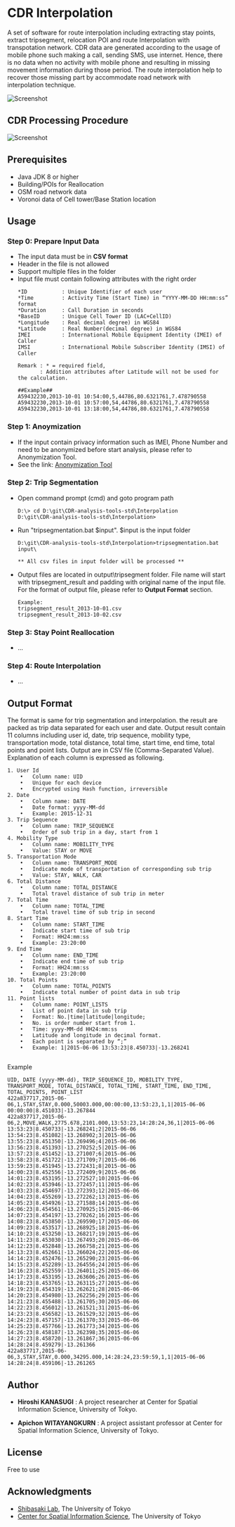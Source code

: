 # CDR Interpolation
  A set of software for route interpolation including extracting stay points, extract tripsegment, relocation POI and route Interpolation with transpotation network. CDR data are generated according to the usage of mobile phone such making a call, sending SMS, use internet. Hence, there is no data when no activity with mobile phone and resulting in missing movement information during those period. The route interpolation help to recover those missing part by accommodate road network with interpolation technique.

![Screenshot](docs/interpolation_info.jpg)

## CDR Processing Procedure 
![Screenshot](docs/interpolation_step.jpg)

## Prerequisites
* Java JDK 8 or higher
* Building/POIs for Reallocation
* OSM road network data
* Voronoi data of Cell tower/Base Station location


## Usage
### Step 0: Prepare Input Data
* The input data must be in **CSV format**
* Header in the file is not allowed
* Support multiple files in the folder
* Input file must contain following attributes with the right order
    ```
    *ID           : Unique Identifier of each user
    *Time         : Activity Time (Start Time) in “YYYY-MM-DD HH:mm:ss” format 
    *Duration     : Call Duration in seconds
    *BaseID       : Unique Cell Tower ID (LAC+CellID)
    *Longitude    : Real decimal degree) in WGS84
    *Latitude     : Real Number(decimal degree) in WGS84
    IMEI          : International Mobile Equipment Identity (IMEI) of Caller
    IMSI          : International Mobile Subscriber Identity (IMSI) of Caller

    Remark : * = required field, 
           : Addition attributes after Latitude will not be used for the calculation.
    ```  
    ```
    ##Example##
    A59432230,2013-10-01 10:54:00,5,44786,80.6321761,7.478790558
    A59432230,2013-10-01 10:57:00,54,44786,80.6321761,7.478790558
    A59432230,2013-10-01 13:18:00,54,44786,80.6321761,7.478790558
    ``` 

### Step 1: Anoymization
* If the input contain privacy information such as IMEI, Phone Number and need to be anonymized before start analysis, please refer to Anonymization Tool. 
* See the link: [Anonymization Tool](/Anonymization)

### Step 2: Trip Segmentation
*  Open command prompt (cmd) and goto program path

    ```
    D:\> cd D:\git\CDR-analysis-tools-std\Interpolation
    D:\git\CDR-analysis-tools-std\Interpolation>
    ```
*  Run "tripsegmentation.bat $input". $input is the input folder

    ```
    D:\git\CDR-analysis-tools-std\Interpolation>tripsegmentation.bat input\

    ** All csv files in input folder will be processed **
    ```
*  Output files are located in output\tripsegment folder. File name will start with tripsegment_result and padding with original name of the input file. For the format of output file, please refer to **Output Format** section.

    ```
    Example:
    tripsegment_result_2013-10-01.csv
    tripsegment_result_2013-10-02.csv

    ```


### Step 3: Stay Point Reallocation
* ...

### Step 4: Route Interpolation
* ...


## Output Format
The format is same for trip segmentation and interpolation. the result are packed as trip data separated for each user and date. Output result contain 11 columns including user id, date, trip sequence, mobility type, transportation mode, total distance, total time, start time, end time, total points and point lists. Output are in CSV file (Comma-Separated Value). Explanation of each column is expressed as following. 

```
1. User Id
    •   Column name: UID
    •   Unique for each device
    •   Encrypted using Hash function, irreversible
2. Date
    •   Column name: DATE
    •   Date format: yyyy-MM-dd
    •	Example: 2015-12-31
3. Trip Sequence
    •	Column name: TRIP_SEQUENCE
    •	Order of sub trip in a day, start from 1
4. Mobility Type
    •	Column name: MOBILITY_TYPE
    •	Value: STAY or MOVE
5. Transportation Mode
    •	Column name: TRANSPORT_MODE
    •	Indicate mode of transportation of corresponding sub trip
    •	Value: STAY, WALK, CAR
6. Total Distance 
    •	Column name: TOTAL_DISTANCE
    •	Total travel distance of sub trip in meter
7. Total Time
    •	Column name: TOTAL_TIME
    •	Total travel time of sub trip in second
8. Start Time 
    •	Column name: START_TIME
    •	Indicate start time of sub trip
    •	Format: HH24:mm:ss
    •	Example: 23:20:00
9. End Time
    •	Column name: END_TIME
    •	Indicate end time of sub trip
    •	Format: HH24:mm:ss
    •	Example: 23:20:00
10. Total Points 
    •	Column name: TOTAL_POINTS
    •	Indicate total number of point data in sub trip
11. Point lists
    •	Column name: POINT_LISTS
    •	List of point data in sub trip
    •	Format: No.|time|latitude|longitude;
    •	No. is order number start from 1.
    •	Time: yyyy-MM-dd HH24:mm:ss
    •	Latitude and longitude in decimal format.
    •	Each point is separated by “;”
    •	Example: 1|2015-06-06 13:53:23|8.450733|-13.268241
  
```
Example
```
UID, DATE (yyyy-MM-dd), TRIP_SEQUENCE_ID, MOBILITY_TYPE, TRANSPORT_MODE, TOTAL_DISTANCE, TOTAL_TIME, START_TIME, END_TIME, TOTAL_POINTS, POINT_LIST
422a837717,2015-06-06,1,STAY,STAY,0.000,50003.000,00:00:00,13:53:23,1,1|2015-06-06 00:00:00|8.451033|-13.267844
422a837717,2015-06-06,2,MOVE,WALK,2775.678,2101.000,13:53:23,14:28:24,36,1|2015-06-06 13:53:23|8.450733|-13.268241;2|2015-06-06 13:54:23|8.451082|-13.268902;3|2015-06-06 13:55:23|8.451350|-13.269496;4|2015-06-06 13:56:23|8.451393|-13.270252;5|2015-06-06 13:57:23|8.451452|-13.271007;6|2015-06-06 13:58:23|8.451722|-13.271709;7|2015-06-06 13:59:23|8.451945|-13.272431;8|2015-06-06 14:00:23|8.452556|-13.272409;9|2015-06-06 14:01:23|8.453195|-13.272527;10|2015-06-06 14:02:23|8.453946|-13.272457;11|2015-06-06 14:03:23|8.454697|-13.272393;12|2015-06-06 14:04:23|8.455269|-13.272262;13|2015-06-06 14:05:23|8.454926|-13.271588;14|2015-06-06 14:06:23|8.454561|-13.270925;15|2015-06-06 14:07:23|8.454197|-13.270262;16|2015-06-06 14:08:23|8.453850|-13.269590;17|2015-06-06 14:09:23|8.453517|-13.268925;18|2015-06-06 14:10:23|8.453250|-13.268217;19|2015-06-06 14:11:23|8.453030|-13.267493;20|2015-06-06 14:12:23|8.452848|-13.266758;21|2015-06-06 14:13:23|8.452661|-13.266024;22|2015-06-06 14:14:23|8.452476|-13.265290;23|2015-06-06 14:15:23|8.452289|-13.264556;24|2015-06-06 14:16:23|8.452559|-13.264011;25|2015-06-06 14:17:23|8.453195|-13.263606;26|2015-06-06 14:18:23|8.453765|-13.263115;27|2015-06-06 14:19:23|8.454319|-13.262621;28|2015-06-06 14:20:23|8.454980|-13.262256;29|2015-06-06 14:21:23|8.455488|-13.261705;30|2015-06-06 14:22:23|8.456012|-13.261521;31|2015-06-06 14:23:23|8.456582|-13.261529;32|2015-06-06 14:24:23|8.457157|-13.261370;33|2015-06-06 14:25:23|8.457766|-13.261773;34|2015-06-06 14:26:23|8.458187|-13.262398;35|2015-06-06 14:27:23|8.458720|-13.261867;36|2015-06-06 14:28:24|8.459279|-13.261366
422a837717,2015-06-06,3,STAY,STAY,0.000,34295.000,14:28:24,23:59:59,1,1|2015-06-06 14:28:24|8.459106|-13.261265

```




## Author

* **Hiroshi KANASUGI** :  A project researcher at Center for Spatial Information Science, University of Tokyo.

* **Apichon WITAYANGKURN** :  A project assistant professor at Center for Spatial Information Science, University of Tokyo.

## License

Free to use

## Acknowledgments

* [Shibasaki Lab](https://shiba.iis.u-tokyo.ac.jp), The University of Tokyo
* [Center for Spatial Information Science](http://www.csis.u-tokyo.ac.jp/en/), The University of Tokyo


